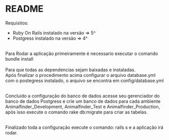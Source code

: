 # README

Requisitos:<br>
 - Ruby On Rails instalado na versão => 5^
 - Postgress instalado na versão => 4^
 <br><br>

Para Rodar a aplicação primeiramente é necessario executar o comando<br>
bundle install<br><br>
Para que todas as dependencias sejam baixadas e instaladas. <br>
Após finalizar o procedimento acima configurar o arquivo database.yml com o postegress instalado, o arquivo se encontra em config/database.yml<br><br>

Concluido a configuração do banco de dados acesse seu gerenciador do banco de dados Postgress e crie um banco de dados para cada ambiente Animalfinder_Development, Animalfinder_Test e Animalfinder_Production, após isso execute o comando rake db:migrate para criar as tabelas.<br><br>

Finalizado toda a configuração execute o comando: rails s e a aplicação irá rodar.
